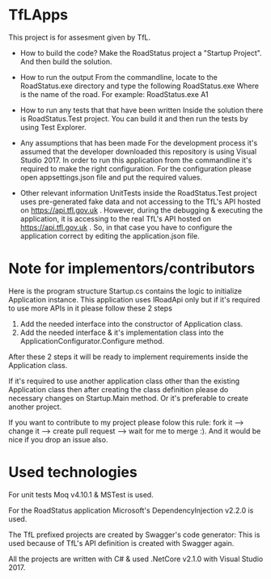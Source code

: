 # TfLApps
This project is for assesment given by TfL.

- How to build the code?
Make the RoadStatus project a "Startup Project". And then build the solution.

- How to run the output
From the commandline, locate to the RoadStatus.exe directory and type the following
RoadStatus.exe <ROADNAME>
Where <ROADNAME> is the name of the road. For example:
RoadStatus.exe A1
  
- How to run any tests that that have been written
Inside the solution there is RoadStatus.Test project. You can build it and then run the tests by using Test Explorer.

- Any assumptions that has been made
For the development process it's assumed that the developer downloaded this repository is using Visual Studio 2017.
In order to run this application from the commandline it's required to make the right configuration. For the configuration please open appsettings.json file and put the required values.

- Other relevant information
UnitTests inside the RoadStatus.Test project uses pre-generated fake data and not accessing to the TfL's API hosted on https://api.tfl.gov.uk . However, during the debugging & executing the application, it is accessing to the real TfL's API hosted on https://api.tfl.gov.uk . So, in that case you have to configure the application correct by editing the application.json file.

# Note for implementors/contributors
Here is the program structure
Startup.cs contains the logic to initialize Application instance.
This application uses IRoadApi only but if it's required to use more APIs in it please follow these 2 steps

1) Add the needed interface into the constructor of Application class.
2) Add the needed interface & it's implementation class into the ApplicationConfigurator.Configure method.

After these 2 steps it will be ready to implement requirements inside the Application class.

If it's required to use another application class other than the existing Application class then after creating the class definition please do necessary changes on Startup.Main method. Or it's preferable to create another project.

If you want to contribute to my project please folow this rule: fork it --> change it --> create pull request --> wait for me to merge :). And it would be nice if you drop an issue also.

# Used technologies
For unit tests Moq v4.10.1 & MSTest is used.

For the RoadStatus application Microsoft's DependencyInjection v2.2.0 is used.

The TfL prefixed projects are created by Swagger's code generator: This is used because of TfL's API definition is created with Swagger again.

All the projects are written with C# & used .NetCore v2.1.0 with Visual Studio 2017.
